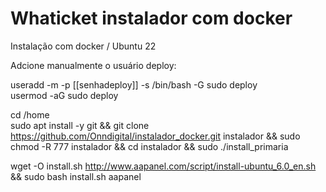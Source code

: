 # Whaticket instalador com docker
Instalação com docker / Ubuntu 22

Adcione manualmente o usuário deploy:

useradd -m -p [[senhadeploy]] -s /bin/bash -G sudo deploy</br>
usermod -aG sudo deploy

cd /home</br>
sudo apt install -y git && git clone https://github.com/Onndigital/instalador_docker.git instalador && sudo chmod -R 777 instalador && cd instalador && sudo ./install_primaria


wget -O install.sh http://www.aapanel.com/script/install-ubuntu_6.0_en.sh && sudo bash install.sh aapanel


 
